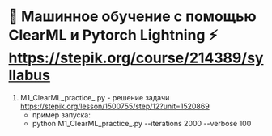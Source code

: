# 🤖 Машинное обучение с помощью ClearML и Pytorch Lightning ⚡ https://stepik.org/course/214389/syllabus

1. M1_ClearML_practice_.py - решение задачи https://stepik.org/lesson/1500755/step/12?unit=1520869
   - пример запуска:
   - python M1_ClearML_practice_.py --iterations 2000 --verbose 100
